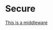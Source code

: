 # Secure

[This is a middleware](https://github.com/kataras/iris/tree/development/middleware/secure)